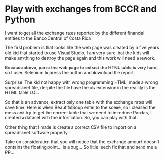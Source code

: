 # Play with exchanges from BCCR and Python
I want to get all the exchange rates reported by the different financial entities to the Banco Central of Costa Rica

The first problem is that looks like the web page was created by a five years old kid that started to use Visual Studio, I am very sure that the kids will make anything to destroy the page again and this work will need a rework.

Because above, parse the web page to extract the HTML table is very hard, so I used Selenium to press the button and download the report.

Surprise! The kid not happy with wrong programming HTML, made a wrong spreadsheet file, despite the file have the xls extension in the reallity is the HTML table LOL.

So that is an advance, extract only one table with the exchange rates will save time. Here is when BeautifulSoup enter to the scene, so I cleaned the mess and try to get the correct table that we need to introduce Pandas, I created a dataset with the information. So, you can play with that.

Other thing that I made is create a correct CSV file to import on a spreadsheet software properly.

Take on consideration that you will notice that the exchange amount doesn't contains the floating point... is a bug... So little leech fix that and send me a PR...
